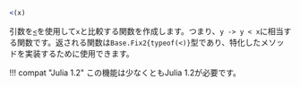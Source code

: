 ```julia
<(x)
```

引数を[`<`](@ref)を使用して`x`と比較する関数を作成します。つまり、`y -> y < x`に相当する関数です。返される関数は`Base.Fix2{typeof(<)}`型であり、特化したメソッドを実装するために使用できます。

!!! compat "Julia 1.2"
    この機能は少なくともJulia 1.2が必要です。

